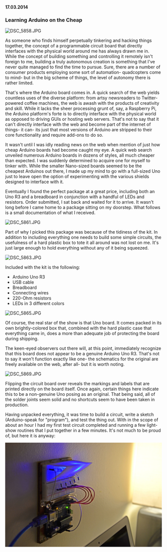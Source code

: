 #### 17.03.2014
### Learning Arduino on the Cheap

![DSC_5858.JPG](media/arduino/DSC_5858.JPG)

As someone who finds himself perpetually tinkering and hacking things together, the concept of a programmable circuit board that directly interfaces with the physical world around me has always drawn me in. While the concept of building something and controlling it remotely isn't foreign to me, building a truly autonomous creation is something that I've never quite managed to find the time to pursue. Sure, there are a number of consumer products employing some sort of automation- quadcopters come to mind- but in the big scheme of things, the level of autonomy there is rather limited.

That's where the Arduino board comes in. A quick search of the web yields countless uses of the diverse platform: from artsy newsreaders to Twitter-powered coffee machines, the web is awash with the products of creativity and skill. While it lacks the sheer processing grunt of, say, a Raspberry Pi, the Arduino platform's forte is to directly interface with the physical world as opposed to driving GUIs or hosting web servers. That's not to say that it can't directly interface with the web and become part of the internet of things- it can- its just that most versions of Arduino are stripped to their core functionality and require add-ons to do so.

It wasn't until I was idly reading news on the web when mention of just how cheap Arduino boards had become caught my eye. A quick web search unveiled numerous Arduino boards in dozens of styles, all much cheaper than expected. I was suddenly determined to acquire one for myself to tinker with. While the smaller Nano-sized boards seemed to be the cheapest Arduinos out there, I made up my mind to go with a full-sized Uno just to leave open the option of experimenting with the various shields designed to interface with it.

Eventually I found the perfect package at a great price, including both an Uno R3 and a breadboard in conjunction with a handful of LEDs and resistors. Order submitted, I sat back and waited for it to arrive. It wasn't long before I came home to a package sitting on my doorstep. What follows is a small documentation of what I received.

![DSC_5861.JPG](media/arduino/DSC_5861.JPG)

Part of why I picked this package was because of the tidiness of the kit. In addition to including everything one needs to build some simple circuits, the usefulness of a hard plastic box to tote it all around was not lost on me. It's just large enough to hold everything without any of it being squeezed.

![DSC_5863.JPG](media/arduino/DSC_5863.JPG)

Included with the kit is the following:
- Arduino Uno R3
- USB cable
- Breadboard
- Connecting wires
- 220-Ohm resistors
- LEDs in 3 different colors

![DSC_5865.JPG](media/arduino/DSC_5865.JPG)

Of course, the real star of the show is that Uno board. It comes packed in its own brightly-colored box that, combined with the hard plastic case that everything came in, does a more than adequate job of protecting the board during shipping.

The keen-eyed observers out there will, at this point, immediately recognize that this board does not appear to be a genuine Arduino Uno R3. That's not to say it won't function exactly like one- the schematics for the original are freely available on the web, after all- but it is worth noting.

![DSC_5869.JPG](media/arduino/DSC_5869.JPG)

Flipping the circuit board over reveals the markings and labels that are printed directly on the board itself. Once again, certain things here indicate this to be a non-genuine Uno posing as an original. That being said, all of the solder joints seem solid and no shortcuts seem to have been taken in production.

Having unpacked everything, it was time to build a circuit, write a sketch (Arduino-speak for "program"), and test the thing out. With in the scope of about an hour I had my first test circuit completed and running a few light-show routines that I put together in a few minutes. It's not much to be proud of, but here it is anyway:

![arduino-on-wall.JPG](media/arduino/arduino-on-wall.JPG)